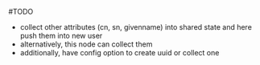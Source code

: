 #TODO

- collect other attributes (cn, sn, givenname) into shared state and here push them into new user
- alternatively, this node can collect them
- additionally, have config option to create uuid or collect one